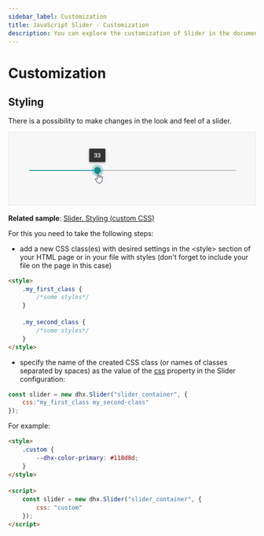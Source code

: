 ```yaml
---
sidebar_label: Customization
title: JavaScript Slider - Customization 
description: You can explore the customization of Slider in the documentation of the DHTMLX JavaScript UI library. Browse developer guides and API reference, try out code examples and live demos, and download a free 30-day evaluation version of DHTMLX Suite.
---
```


# Customization

## Styling

There is a possibility to make changes in the look and feel of a slider. 

![Styling Slider](../assets/slider/custom_style.png)

**Related sample**: [Slider. Styling (custom CSS)](https://snippet.dhtmlx.com/ewizud5e)

For this you need to take the following steps:

- add a new CSS class(es) with desired settings in the &lt;style&gt; section of your HTML page or in your file with styles (don't forget to include your file on the page in this case)

~~~html
<style>
	.my_first_class {
		/*some styles*/
	}
    
    .my_second_class {
		/*some styles*/
	}
</style>
~~~

- specify the name of the created CSS class (or names of classes separated by spaces) as the value of the [css](slider/api/slider_css_config.md) property in the Slider configuration:

~~~js
const slider = new dhx.Slider("slider_container", {
    css:"my_first_class my_second-class"
});
~~~

For example:

~~~html
<style>
    .custom {
        --dhx-color-primary: #118d8d;
    }
</style>

<script>
	const slider = new dhx.Slider("slider_container", {
    	css: "custom"
	});
</script>
~~~
